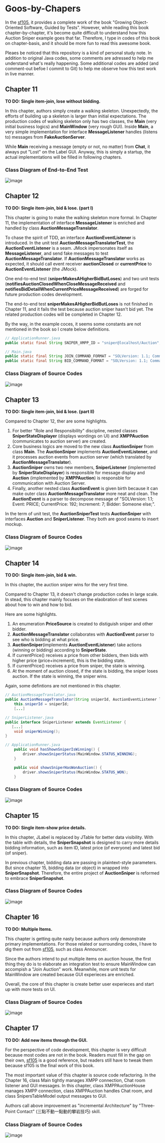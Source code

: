 # Goos-by-Chapers

In the [sf105](https://github.com/sf105/goos-code), it provides a complete work of the book "Growing Object-Oriented Software, Guided by Tests". However, while reading this book chapter-by-chapter, it's become quite difficult to understand how this Auction Sniper example goes that far. Therefore, I type in codes of this book on chapter-basis, and it should be more fun to read this awesome book.

Pleaes be noticed that this repository is a kind of personal study note. In addition to original Java codes, some comments are adressed to help me understand what's really happening. Some additional codes are added (and comment-out befoe I commit to Git) to help me observe how this test work in live manner.

## Chapter 11
**TO DO: Single item-join, lose without bidding.**

In this chapter, authors simply create a walking skeleton. Unexpectedly, the efforts of building up a skeleton is larger than initial expectations. The production codes of walking skeleton only has two classes, the **Main** (very initial business logics) and **MainWindow** (very rough GUI). Inside **Main**, a very simple implementation for interface **MessageListener** handles (listens to) messages from **FakeAuctionServer**.

While **Main** receiving a message (empty or not, no matter) from **Chat**, it always put "Lost" on the Label GUI. Anyway, this is simply a startup, the actual implementations will be filled in following chapters. 

### Class Diagram of End-to-End Test
![image](https://github.com/richardcysun/Goos-by-Chapers/blob/master/Ch11/auction-sniper-ch11/test/end-to-end/test/endtoend/auctionsniper/Ch11_e2eTest_ClassDiagram.jpg)

## Chapter 12
**TO DO: Single item-join, bid & lose. (part I)**

This chapter is going to make the walking skeleton more formal. In Chapter 11, the implementation of interface **MessageListener** is enriched and handled by class **AuctionMessageTranslator**.

To chase the spirit of TDD, an interface **AuctionEventListener** is introduced. In the unit test **AuctionMessageTranslatorTest**, the **AuctionEventListener** is a seam. JMock impersonates itself as **MessageListener**, and send fake messages to test  **AuctionMessageTranslator**. If **AuctionMessageTranslator** works as expected, it should call event receiver **auctionClosed** or **currentPrice** to **AuctionEventListener** (the JMock).

One end-to-end test (**sniperMakesAHigherBidButLoses**) and two unit tests (**notifiesAuctionClosedWhenCloseMessageReceived** and **notifiesBidDetailWhenCurrentPriceMessageReceived**) are forged for future production codes development.

The end-to-end test **sniperMakesAHigherBidButLoses** is not finished in Chapter 11, and it fails the test because auction sniper hasn't bid yet. The related production codes will be completed in Chapter 12.

By the way, in the example coces, it seems some constants are not mentioned in the book so I create below definitions.

```java
// ApplicationRunner.java
public static final String SNIPER_XMPP_ID = "sniper@localhost/Auction";

// Main.java
public static final String JOIN_COMMAND_FORMAT = "SOLVersion: 1.1; Command: JOIN;";
public static final String BID_COMMAND_FORMAT = "SOLVersion: 1.1; Command: BID; Price: %d;";
```
### Class Diagram of Source Codes
![image](https://github.com/richardcysun/Goos-by-Chapers/blob/master/Ch12/auction-sniper-ch12/src/auctionsniper/Ch12_ClassDiagram.jpg)

## Chapter 13
**TO DO: Single item-join, bid & lose. (part II)**

Compared to Chapter 12, ther are some highlights.
1. For better "Role and Responsibility" discipline, nested classes **SniperStateDisplayer** (displays wordings on UI) and **XMPPAuction** (communicates to auction server) are created.
2. Core business logics are moved to the new class **AuctionSniper** from class **Main**. The **AuctionSniper** implements **AuctionEventListener**, and it processes auction events from auction server (which translated by **AuctionMessageTranslator**).
3. **AuctionSniper** owns two new members, **SniperListener** (implemented by **SniperStateDisplayer**) is responsible for message display and **Auction** (implemented by **XMPPAuction**) is responsble for communication with Auction Server.
4. Finally, another nested class **AuctionEvent** is given birth because it can make outer class **AuctionMessageTranslator** more neat and clean. The **AuctionEvent** is a parser to decompose message of "SOLVersion: 1.1; Event: PRICE; CurrentPrice: 192; Increment: 7; Bidder: Someone else;".

In the term of unit test, the **AuctionSniperTest** tests **AuctionSniper** with interfaces **Auction** and **SniperListener**. They both are good seams to insert mockup.

### Class Diagram of Source Codes
![image](https://github.com/richardcysun/Goos-by-Chapers/blob/master/Ch13/auction-sniper-ch13/src/auctionsniper/Ch13_ClassDiagram.jpg)

## Chapter 14
**TO DO: Single item-join, bid & win.**

In this chapter, the auction sniper wins for the very first time.

Compared to Chapter 13, it doesn't change production codes in large scale. In stead, this chapter mainly focuses on the elaobration of test scenes about how to win and how to bid.

Here are some highlights.
1. An enumeration **PriceSource** is created to distiguish sniper and other bidder.
2. **AuctionMessageTranslator** collaborates with **AuctionEvent** parser to see who is bidding at what price.
3. **AuctionSniper**(implements **AuctionEventListener**) take actions (winning or bidding) according to **SniperState**.
4. If currentPrice() receives a price from other bidders, then bids with higher price (price+increment), this is the bidding state.
5. If currentPrice() receives a price from sniper, the state is winning.
6. At the moment of auction closed, if the state is bidding, the sniper loses auction. If the state is winning, the sniper wins.

Again, some defintions are not mentioned in this chapter.

```java
// AuctionMessageTranslator.java
public AuctionMessageTranslator(String sniperId, AuctionEventListener listener) {
    this.sniperId = sniperId;
    [...]

// SniperListener.java
public interface SniperListener extends EventListener {
   [...]
    void sniperWinning();
}

// ApplicationRunner.java
    public void hasShownSniperIsWinning() {
        driver.showsSniperStatus(MainWindow.STATUS_WINNING);
    }

    public void showsSniperHasWonAuction() {
        driver.showsSniperStatus(MainWindow.STATUS_WON);
    }

```
### Class Diagram of Source Codes
![image](https://github.com/richardcysun/Goos-by-Chapers/blob/master/Ch14/auction-sniper-ch14/src/auctionsniper/Ch14_ClassDiagram.jpg)

## Chapter 15
**TO DO: Single item-show price details.**

In this chapter, JLabel is replaced by JTable for better data visibility.
With the table with details, the **SniperSnapshot** is designed to carry more details bidding information, such as item ID, latest price (of everyone) and latest bid (of sniper).

In previous chapter, bidding data are passing in plaintext-style parameters. But since chapter 15, bidding data (or object) in wrapped into **SniperSnapshot**. Therefore, the entire project of **AuctionSniper** is reformed to embrace **SniperSnapshot**.

### Class Diagram of Source Codes
![image](https://github.com/richardcysun/Goos-by-Chapers/blob/master/Ch15/auction-sniper-ch15/src/auctionsniper/Ch15_ClassDiagram.jpg)

## Chapter 16
**TO DO: Multiple Items.**

This chapter is getting quite nasty because authors only demonstrate primary implementations. For those related or surrounding codes, I have to dig them out from [sf105](https://github.com/sf105/goos-code), such as class Announcer.

Since the authors intend to put multiple items on auction house, the first thing they do is to elaborate an integration test to ensure MainWindow can accompish a "Join Auction" work. Meanwhile, more unit tests for MainWindow are created because GUI experieces are enriched.

Overall, the core of this chapter is create better user experieces and start up with more tests on UI.

### Class Diagram of Source Codes
![image](https://github.com/richardcysun/Goos-by-Chapers/blob/master/Ch16/auction-sniper-ch16/src/auctionsniper/Ch16_ClassDiagram.jpg)

## Chapter 17
**TO DO: Add new items through the GUI.**

For the perspective of code development, this chapter is very difficult because most codes are not in the book. Readers must fill in the gap on their own, [sf105](https://github.com/sf105/goos-code) is a good reference, but readers still have to tweak them because sf105 is the final work of this book.

The most important value of this chapter is source code refactoring. In the Chapter 16, class Main tightly manages XMPP connection, Chat room listener and GUI messages. In this chapter, class XMPPAuctionHouse manages XMPP connection, class XMPPAuction handles Chat room, and class SnipersTableModel output messages to GUI.

Authors call above improvement as "incremental Architecture" by "Three-Point Contact" (三點不動一點動的攀岩技巧) skill.

### Class Diagram of Source Codes
![image](https://github.com/richardcysun/Goos-by-Chapers/blob/master/Ch17/auction-sniper-ch17/src/auctionsniper/Ch17_ClassDiagram.jpg)

